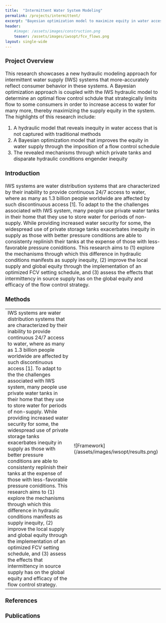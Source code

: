 ```yaml
---
title:  "Intermittent Water System Modeling"
permalink: /projects/intermittent/
excerpt: "Bayesian optimization model to maximize equity in water access for consumers"
header:
    #image: /assets/images/construction.png
    teaser: /assets/images/iwsopt/fcv_flows.png
layout: single-wide
---
```

<font size="3">
<h3 id="project-overview">Project Overview</h3>
<p>This research showcases a new hydraulic modeling approach for intermittent water supply (IWS) systems that more-accurately reflect consumer behavior in these systems. A Bayesian optimization approach is coupled with the IWS hydraulic model to determine an optimal flow control schdule that strategically limits flow to some consumers in order to increase access to water for many more, thereby maximizing the supply equity in the system. The highlights of this research include: </p>
<ol>
<li>A hydraulic model that reveals inequity in water access that is not captured with traditional methods</li>
<li>A Bayesian optimization model that improves the equity in water supply through the imposition of a flow control schedule</li>
<li>The revealed mechanisms through which private tanks and disparate hydraulic conditions engender inequity </li>
</ol>
<h3 id="introduction">Introduction</h3>
<p>IWS systems are water distribution systems that are characterized by their inability to provide continuous 24/7 access to water, where as many as 1.3 billion people worldwide are affected by such discontinuous access [1]. To adapt to the the challenges associated with IWS system, many people use private water tanks in their home that they use to store water for periods of non-supply. While providing increased water security for some, the widespread use of private storage tanks exacerbates inequity in supply as those with better pressure conditions are able to consistenty replinish their tanks at the expense of those with less-favorable pressure coniditions. This research aims to (1) explore the mechanisms through which this difference in hydraulic conditions manifests as supply inequity, (2) improve the local supply and global equity through the implementation of an optimized FCV setting schedule, and (3) assess the effects that intermittency in source supply has on the global equity and efficacy of the flow control strategy.</p>
<h3 id="methods">Methods</h3>

<table cellspacing="0" cellpadding="0">
<thead>
</thead>
<tbody>
    <tr>
        <td style="text-align:left">IWS systems are water distribution systems that are characterized by their inability to provide continuous 24/7 access to water, where as many as 1.3 billion people worldwide are affected by such discontinuous access [1]. To adapt to the the challenges associated with IWS system, many people use private water tanks in their home that they use to store water for periods of non-supply. While providing increased water security for some, the widespread use of private storage tanks exacerbates inequity in supply as those with better pressure conditions are able to consistenty replinish their tanks at the expense of those with less-favorable pressure coniditions. This research aims to (1) explore the mechanisms through which this difference in hydraulic conditions manifests as supply inequity, (2) improve the local supply and global equity through the implementation of an optimized FCV setting schedule, and (3) assess the effects that intermittency in source supply has on the global equity and efficacy of the flow control strategy.</td>
        <td>![Framework](/assets/images/iwsopt/results.png)</td>
    </tr>
</tbody>
</table>


<h3 id="references">References</h3>
<h3 id="publications">Publications</h3>

</font>
